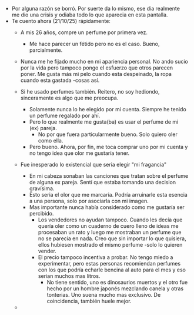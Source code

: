 - Por alguna razón se borró. Por suerte da lo mismo, ese dia realmente me dio una crisis y odiaba todo lo que aparecia en esta pantalla. 
- Te cuento ahora (21/10/25) rápidamente: 
	- A mis 26 años, compre un perfume por primera vez. 
		- Me hace parecer un fétido pero no es el caso. Bueno, parcialmente. 
	- Nunca me he fijado mucho en mi apariencia personal. No ando sucio por la vida pero tampoco pongo el esfuerzo que otros parecen poner. Me gusta más mi pelo cuando esta despeinado, la ropa cuando esta gastada -cosas así. 
	- Si he usado perfumes también. Reitero, no soy hediondo, sinceramente es algo que me preocupa.  
		- Solamente nunca lo he elegido por mi cuenta. Siempre he tenido un perfume regalado por ahí. 
		- Pero lo que realmente me gusta(ba) es usar el perfume de mi (ex) pareja.
			- No por que fuera particularmente bueno. Solo quiero oler como ella.
		- Pero bueno. Ahora, por fin, me toca comprar uno por mi cuenta y no tengo idea que olor me gustaría tener. 
	- Fue inesperado lo existencial que seria elegir "mi fragancia"
		- En mi cabeza sonaban las canciones que tratan sobre el perfume de alguna ex pareja. Sentí que estaba tomando una decision gravísima.
		- Esto seria el olor que me marcaria. Podría arruinarle esta esencia a una persona, solo por asociarla con mi imagen.
		- Mas importante nunca había considerado como me gustaría ser percibido. 
			- Los vendedores no ayudan tampoco. Cuando les decía que quería oler como un cuaderno de cuero lleno de ideas me procesaban un rato y luego me mostraban un perfume que no se parecía en nada. Creo que sin importar lo que quisiera, ellos hubiesen mostrado el mismo perfume -solo lo quieren vender.
			- El precio tampoco incentiva a probar. No tengo miedo a experimentar, pero estas personas recomiendan perfumes con los que podría echarle bencina al auto para el mes y eso serian muchos mas litros. 
				- No tiene sentido, uno es dinosaurios muertos y el otro fue hecho por un hombre japonés mezclando canela y otras tonterias. Uno suena mucho mas exclusivo. De coincidencia, también huele mejor. 
		
	- 
